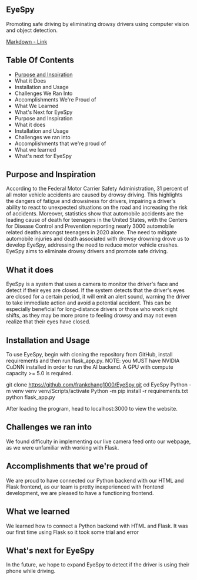 ## **EyeSpy**
Promoting safe driving by eliminating drowsy drivers using computer vision and object detection.

[Markdown - Link](#Link)
## Table Of Contents

* [Purpose and Inspiration](#purpose-and-inspiration)
* What it Does
* Installation and Usage
* Challenges We Ran Into
* Accomplishments We're Proud of
* What We Learned
* What's Next for EyeSpy
* Purpose and Inspiration
* What it does
* Installation and Usage
* Challenges we ran into
* Accomplishments that we're proud of
* What we learned
* What's next for EyeSpy



## Purpose and Inspiration 
According to the Federal Motor Carrier Safety Administration, 31 percent of all motor vehicle accidents are caused by drowsy driving. This highlights the dangers of fatigue and drowsiness for drivers, impairing a driver's ability to react to unexpected situations on the road and increasing the risk of accidents. Moreover, statistics show that automobile accidents are the leading cause of death for teenagers in the United States, with the Centers for Disease Control and Prevention reporting nearly 3000 automobile related deaths amongst teenagers in 2020 alone. The need to mitigate automobile injuries and death associated with drowsy drowning drove us to develop EyeSpy, addressing the need to reduce motor vehicle crashes. EyeSpy aims to eliminate drowsy drivers and promote safe driving.

## What it does

EyeSpy is a system that uses a camera to monitor the driver's face and detect if their eyes are closed. If the system detects that the driver's eyes are closed for a certain period, it will emit an alert sound, warning the driver to take immediate action and avoid a potential accident. This can be especially beneficial for long-distance drivers or those who work night shifts, as they may be more prone to feeling drowsy and may not even realize that their eyes have closed.

## Installation and Usage

To use EyeSpy, begin with cloning the repository from GitHub, install requirements and then run flask_app.py. NOTE: you MUST have NVIDIA CuDNN installed in order to run the AI backend. A GPU with compute capacity >= 5.0 is required.

git clone https://github.com/frankchang1000/EyeSpy.git
cd EyeSpy
Python -m venv venv
venv/Scripts/activate
Python -m pip install -r requirements.txt
python flask_app.py

After loading the program, head to localhost:3000 to view the website.

## Challenges we ran into

We found difficulty in implementing our live camera feed onto our webpage, as we were unfamiliar with working with Flask.

## Accomplishments that we're proud of

We are proud to have connected our Python backend with our HTML and Flask frontend, as our team is pretty inexperienced with frontend development, we are pleased to have a functioning frontend.  

## What we learned

We learned how to connect a Python backend with HTML and Flask. It was our first time using Flask so it took some trial and error

## What's next for EyeSpy
In the future, we hope to expand EyeSpy to detect if the driver is using their phone while driving.
